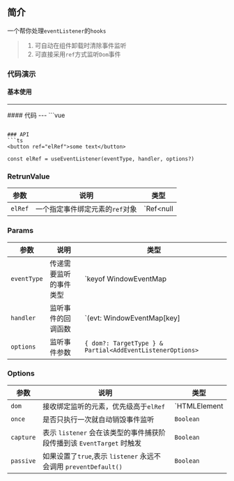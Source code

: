 ## 简介
一个帮你处理`eventListener`的`hooks`
> 1. 可自动在组件卸载时清除事件监听  
> 2. 可直接采用`ref`方式监听`Dom`事件

### 代码演示
#### 基本使用  
---
<use-eventlistener />
#### 代码  
---
```vue
<template>
  <div>
    <div>num: {{ num }}</div>
    <button ref="el">点击num + 1</button>
  </div>
</template>

<script>
import { ref } from '@vue/composition-api'
import { useEventListener } from '@xuguo/vue-hooks'
export default {
  name: 'use-eventlisener',
  setup() {
    const num = ref(0)
    const el = useEventListener('click', () => (num.value += 1))
    return {
      num,
      el,
    }
  },
}
</script>
```

### API  
```ts
<button ref="elRef">some text</button>

const elRef = useEventListener(eventType, handler, options?)
```

### RetrunValue
| 参数 | 说明 | 类型 |
| --- | --- | --- |
| `elRef` | 一个指定事件绑定元素的`ref`对象 | `Ref<null | HTMLElement>` |

### Params
| 参数 | 说明 | 类型 |
| --- | --- | --- |
| `eventType` | 传递需要监听的事件类型 | `keyof WindowEventMap | keyof HTMLElementEventMap` |
| `handler` | 监听事件的回调函数 | `(evt: WindowEventMap[key] | HTMLElementEventMap[key]) => any` |
| `options` | 监听事件参数 | `{ dom?: TargetType } & Partial<AddEventListenerOptions>` |

### Options 
| 参数 | 说明 | 类型 |
| --- | --- | --- |
| `dom` | 接收绑定监听的元素，优先级高于`elRef` | `HTMLElement | Ref<HTMLElement> | () => HTMLElement | Window` |
| `once` | 是否只执行一次就自动销毁事件监听 | `Boolean` |
| `capture` | 表示 `listener` 会在该类型的事件捕获阶段传播到该 `EventTarget` 时触发 | `Boolean` |
| `passive` | 如果设置了`true`,表示 `listener` 永远不会调用 `preventDefault()` | `Boolean` |